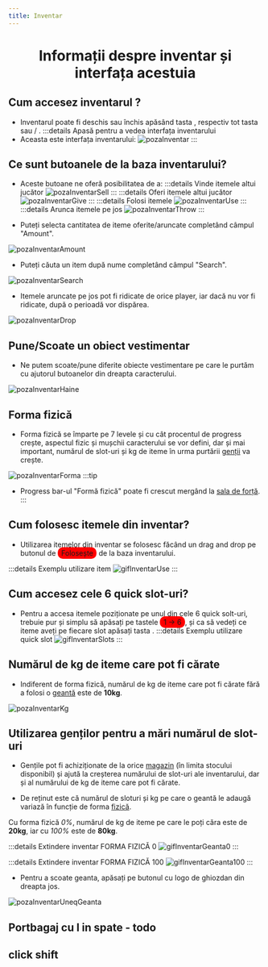 ```yaml
---
title: Inventar
---
```

<script setup> 
    import KeyIcon from '../.vitepress/components/KeyIcon.vue'
</script>

<!-- https://imgur.com/a/SfMv60W link toate tastele-->
# <center>Informații despre inventar și interfața acestuia</center>

## Cum accesez inventarul ?

- Inventarul poate fi deschis sau închis apăsând tasta <KeyIcon keyType="i"/> , respectiv tot tasta <KeyIcon keyType="i"/> sau <KeyIcon keyType="esc"/> / <KeyIcon keyType="backspace"/>.
:::details Apasă pentru a vedea interfața inventarului
- Aceasta este interfața inventarului:
![pozaInventar](https://i.imgur.com/ESNChXo.png)
:::

## Ce sunt butoanele de la baza inventarului?

- Aceste butoane ne oferă posibilitatea de a:
:::details Vinde itemele altui jucător
![pozaInventarSell](https://i.imgur.com/nvEtkxC.png)
:::
:::details Oferi itemele altui jucător
![pozaInventarGive](https://i.imgur.com/uHwP2Bp.png)
:::
:::details Folosi itemele
![pozaInventarUse](https://i.imgur.com/dIecVtF.png)
:::
:::details Arunca itemele pe jos
![pozaInventarThrow](https://i.imgur.com/0MtIXmt.png)
:::


- Puteți selecta cantitatea de iteme oferite/aruncate completând câmpul "Amount".

![pozaInventarAmount](https://i.imgur.com/cxwUCAS.png)

- Puteți căuta un item după nume completând câmpul "Search".

![pozaInventarSearch](https://i.imgur.com/M3Sro2A.png)

- Itemele aruncate pe jos pot fi ridicate de orice player, iar dacă nu vor fi ridicate, după o perioadă vor dispărea.

![pozaInventarDrop](https://i.imgur.com/Xm3NEra.png)


## Pune/Scoate un obiect vestimentar

- Ne putem scoate/pune diferite obiecte vestimentare pe care le purtăm cu ajutorul butoanelor din dreapta caracterului.

![pozaInventarHaine](https://i.imgur.com/5xHwgHl.png)

## Forma fizică
- Forma fizică se împarte pe 7 levele și cu cât procentul de progress crește, aspectul fizic și mușchii caracterului se vor defini, dar și mai important, numărul de slot-uri și kg de iteme în urma purtării [genții](#utilizarea-gentilor-pentru-a-mari-numarul-de-slot-uri) va crește.

![pozaInventarForma](https://i.imgur.com/ZeqEQqA.png)
:::tip
- Progress bar-ul "Formă fizică" poate fi crescut mergând la [sala de forță](./sala).
:::

## Cum folosesc itemele din inventar?

- Utilizarea itemelor din inventar se folosesc făcând un drag and drop pe butonul de <span style="padding: 3px 7px; border-radius: 10px; background-color: red;">Folosește</span> de la baza inventarului.

:::details Exemplu utilizare item
![gifInventarUse](https://i.imgur.com/dfjtIXh.gif)
:::

## Cum accesez cele 6 quick slot-uri?

- Pentru a accesa itemele poziționate pe unul din cele 6 quick solt-uri, trebuie pur și simplu să apăsați pe tastele <span style="padding: 3px 7px; border-radius: 10px; background-color: red;">1 -> 6</span>, și ca să vedeți ce iteme aveți pe fiecare slot apăsați tasta <KeyIcon keyType="tab"/>.
:::details Exemplu utilizare quick slot
![gifInventarSlots](https://i.imgur.com/Tpb5fzy.gif)
:::

## Numărul de kg de iteme care pot fi cărate 

- Indiferent de forma fizică, numărul de kg de iteme care pot fi cărate fără a folosi o [geantă](#utilizarea-gentilor-pentru-a-mari-numarul-de-slot-uri) este de **10kg**.

![pozaInventarKg](https://i.imgur.com/FBTN8iR.png)

## Utilizarea genților pentru a mări numărul de slot-uri

- Gențile pot fi achiziționate de la orice [magazin](/proprietati/magazine) (în limita stocului disponibil) și ajută la creșterea numărului de slot-uri ale inventarului, dar și al numărului de kg de iteme care pot fi cărate. 

- De reținut este că numărul de sloturi și kg pe care o geantă le adaugă variază în funcție de forma [fizică](#forma-fizica).

Cu forma fizică *0%*, numărul de kg de iteme pe care le poți căra este de **20kg**, iar cu *100%* este de **80kg**.

:::details Extindere inventar FORMA FIZICĂ 0
![gifInventarGeanta0](https://i.imgur.com/wslJsgp.gif)
:::

:::details Extindere inventar FORMA FIZICĂ 100
![gifInventarGeanta100](https://i.imgur.com/Ry1xAWY.gif)
:::

- Pentru a scoate geanta, apăsați pe butonul cu logo de ghiozdan din dreapta jos.

![pozaInventarUneqGeanta](https://i.imgur.com/ez0rSxb.png)

## Portbagaj cu I in spate - todo

## click shift